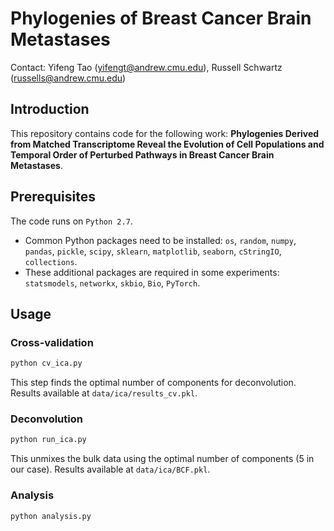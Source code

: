 # Phylogenies of Breast Cancer Brain Metastases

Contact: Yifeng Tao (yifengt@andrew.cmu.edu), Russell Schwartz (russells@andrew.cmu.edu)

## Introduction

This repository contains code for the following work:
**Phylogenies Derived from Matched Transcriptome Reveal the Evolution of Cell Populations and Temporal Order of Perturbed Pathways in Breast Cancer Brain Metastases**.

## Prerequisites

The code runs on `Python 2.7`.
* Common Python packages need to be installed: `os`, `random`, `numpy`, `pandas`, `pickle`, `scipy`, `sklearn`, `matplotlib`, `seaborn`, `cStringIO`, `collections`.
* These additional packages are required in some experiments: `statsmodels`, `networkx`, `skbio`, `Bio`, `PyTorch`.

## Usage

### Cross-validation

```python
python cv_ica.py
```

This step finds the optimal number of components for deconvolution. Results available at `data/ica/results_cv.pkl`.

### Deconvolution

```python
python run_ica.py
```

This unmixes the bulk data using the optimal number of components (5 in our case). Results available at `data/ica/BCF.pkl`.

### Analysis

```python
python analysis.py
```


